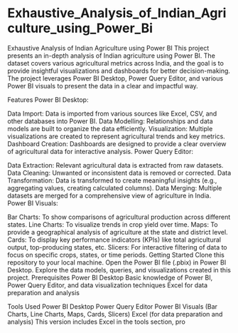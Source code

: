 # Exhaustive_Analysis_of_Indian_Agriculture_using_Power_Bi
Exhaustive Analysis of Indian Agriculture using Power BI
This project presents an in-depth analysis of Indian agriculture using Power BI. The dataset covers various agricultural metrics across India, and the goal is to provide insightful visualizations and dashboards for better decision-making. The project leverages Power BI Desktop, Power Query Editor, and various Power BI visuals to present the data in a clear and impactful way.

Features
Power BI Desktop:

Data Import: Data is imported from various sources like Excel, CSV, and other databases into Power BI.
Data Modelling: Relationships and data models are built to organize the data efficiently.
Visualization: Multiple visualizations are created to represent agricultural trends and key metrics.
Dashboard Creation: Dashboards are designed to provide a clear overview of agricultural data for interactive analysis.
Power Query Editor:

Data Extraction: Relevant agricultural data is extracted from raw datasets.
Data Cleaning: Unwanted or inconsistent data is removed or corrected.
Data Transformation: Data is transformed to create meaningful insights (e.g., aggregating values, creating calculated columns).
Data Merging: Multiple datasets are merged for a comprehensive view of agriculture in India.
Power BI Visuals:

Bar Charts: To show comparisons of agricultural production across different states.
Line Charts: To visualize trends in crop yield over time.
Maps: To provide a geographical analysis of agriculture at the state and district level.
Cards: To display key performance indicators (KPIs) like total agricultural output, top-producing states, etc.
Slicers: For interactive filtering of data to focus on specific crops, states, or time periods.
Getting Started
Clone this repository to your local machine.
Open the Power BI file (.pbix) in Power BI Desktop.
Explore the data models, queries, and visualizations created in this project.
Prerequisites
Power BI Desktop
Basic knowledge of Power BI, Power Query Editor, and data visualization techniques
Excel for data preparation and analysis

Tools Used
Power BI Desktop
Power Query Editor
Power BI Visuals (Bar Charts, Line Charts, Maps, Cards, Slicers)
Excel (for data preparation and analysis)
This version includes Excel in the tools section, pro
